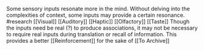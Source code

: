 Some sensory inputs resonate more in the mind. Without delving into the complexities of context, some inputs may provide a certain resonance. #research 
[[Visual]]
[[Auditory]]
[[Haptic]]
[[Olfactory]]
[[Taste]]
Though the inputs need be real (?) to produce associations, it may not be necessary to require real inputs during translation or recall of information. This provides a better [[Reinforcement]] for the sake of [[To Archive]]

